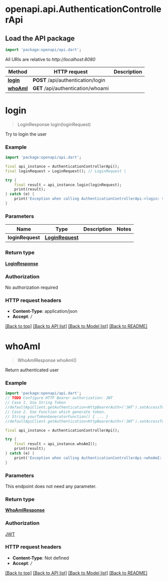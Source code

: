 # openapi.api.AuthenticationControllerApi

## Load the API package
```dart
import 'package:openapi/api.dart';
```

All URIs are relative to *http://localhost:8080*

Method | HTTP request | Description
------------- | ------------- | -------------
[**login**](AuthenticationControllerApi.md#login) | **POST** /api/authentication/login | 
[**whoAmI**](AuthenticationControllerApi.md#whoami) | **GET** /api/authentication/whoami | 


# **login**
> LoginResponse login(loginRequest)



Try to login the user

### Example
```dart
import 'package:openapi/api.dart';

final api_instance = AuthenticationControllerApi();
final loginRequest = LoginRequest(); // LoginRequest | 

try {
    final result = api_instance.login(loginRequest);
    print(result);
} catch (e) {
    print('Exception when calling AuthenticationControllerApi->login: $e\n');
}
```

### Parameters

Name | Type | Description  | Notes
------------- | ------------- | ------------- | -------------
 **loginRequest** | [**LoginRequest**](LoginRequest.md)|  | 

### Return type

[**LoginResponse**](LoginResponse.md)

### Authorization

No authorization required

### HTTP request headers

 - **Content-Type**: application/json
 - **Accept**: */*

[[Back to top]](#) [[Back to API list]](../README.md#documentation-for-api-endpoints) [[Back to Model list]](../README.md#documentation-for-models) [[Back to README]](../README.md)

# **whoAmI**
> WhoAmIResponse whoAmI()



Return authenticated user

### Example
```dart
import 'package:openapi/api.dart';
// TODO Configure HTTP Bearer authorization: JWT
// Case 1. Use String Token
//defaultApiClient.getAuthentication<HttpBearerAuth>('JWT').setAccessToken('YOUR_ACCESS_TOKEN');
// Case 2. Use Function which generate token.
// String yourTokenGeneratorFunction() { ... }
//defaultApiClient.getAuthentication<HttpBearerAuth>('JWT').setAccessToken(yourTokenGeneratorFunction);

final api_instance = AuthenticationControllerApi();

try {
    final result = api_instance.whoAmI();
    print(result);
} catch (e) {
    print('Exception when calling AuthenticationControllerApi->whoAmI: $e\n');
}
```

### Parameters
This endpoint does not need any parameter.

### Return type

[**WhoAmIResponse**](WhoAmIResponse.md)

### Authorization

[JWT](../README.md#JWT)

### HTTP request headers

 - **Content-Type**: Not defined
 - **Accept**: */*

[[Back to top]](#) [[Back to API list]](../README.md#documentation-for-api-endpoints) [[Back to Model list]](../README.md#documentation-for-models) [[Back to README]](../README.md)

